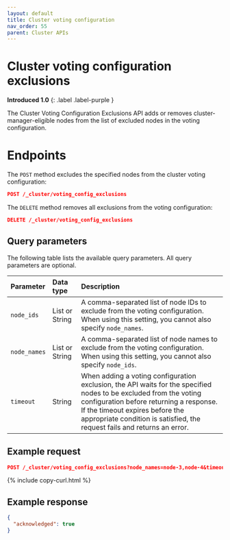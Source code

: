 ```yaml
---
layout: default
title: Cluster voting configuration
nav_order: 55
parent: Cluster APIs
---
```


# Cluster voting configuration exclusions
**Introduced 1.0**
{: .label .label-purple }

The Cluster Voting Configuration Exclusions API adds or removes cluster-manager-eligible nodes from the list of excluded nodes in the voting configuration.

# Endpoints

The `POST` method excludes the specified nodes from the cluster voting configuration:

<!-- spec_insert_start
api: cluster.post_voting_config_exclusions
component: endpoints
omit_header: true
-->
```json
POST /_cluster/voting_config_exclusions
```
<!-- spec_insert_end -->

The `DELETE` method removes all exclusions from the voting configuration:

<!-- spec_insert_start
api: cluster.delete_voting_config_exclusions
component: endpoints
omit_header: true
-->
```json
DELETE /_cluster/voting_config_exclusions
```
<!-- spec_insert_end -->


<!-- spec_insert_start
api: cluster.post_voting_config_exclusions
component: query_parameters
-->
## Query parameters

The following table lists the available query parameters. All query parameters are optional.

| Parameter | Data type | Description |
| :--- | :--- | :--- |
| `node_ids` | List or String | A comma-separated list of node IDs to exclude from the voting configuration. When using this setting, you cannot also specify `node_names`. |
| `node_names` | List or String | A comma-separated list of node names to exclude from the voting configuration. When using this setting, you cannot also specify `node_ids`. |
| `timeout` | String | When adding a voting configuration exclusion, the API waits for the specified nodes to be excluded from the voting configuration before returning a response. If the timeout expires before the appropriate condition is satisfied, the request fails and returns an error. |

<!-- spec_insert_end -->

## Example request

```json
POST /_cluster/voting_config_exclusions?node_names=node-3,node-4&timeout=30s
```
{% include copy-curl.html %}

## Example response

```json
{
  "acknowledged": true
}
```
